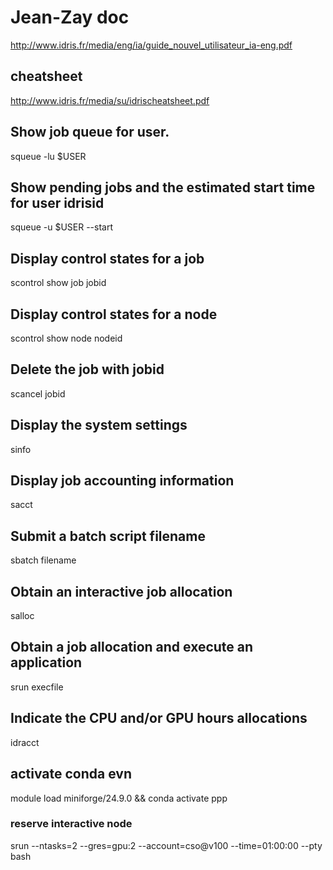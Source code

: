 # Jean-Zay doc
http://www.idris.fr/media/eng/ia/guide_nouvel_utilisateur_ia-eng.pdf

## cheatsheet
http://www.idris.fr/media/su/idrischeatsheet.pdf

## Show job queue for user.
squeue -lu $USER
## Show pending jobs and the estimated start time for user idrisid
squeue -u $USER --start
## Display control states for a job
scontrol show job jobid 
## Display control states for a node
scontrol show node nodeid 
## Delete the job with jobid
scancel jobid 
## Display the system settings
sinfo 
## Display job accounting information
sacct 
##  Submit a batch script filename
sbatch filename
## Obtain an interactive job allocation
salloc 
## Obtain a job allocation and execute an application
srun execfile 

## Indicate the CPU and/or GPU hours allocations
idracct 

## activate conda evn
module load miniforge/24.9.0 && conda activate ppp

### reserve interactive node
srun --ntasks=2 --gres=gpu:2 --account=cso@v100 --time=01:00:00 --pty bash